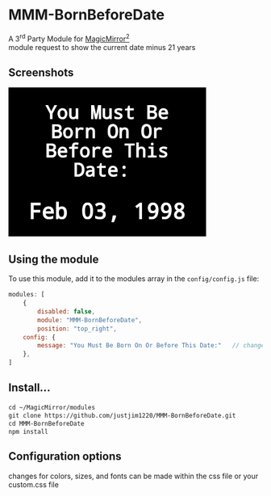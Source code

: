 # MMM-BornBeforeDate
A 3<sup>rd</sup> Party Module for <a href=https://github.com/MichMich/MagicMirror/tree/developMagicMirror>MagicMirror<sup>2</sup></a><br>
module request to show the current date minus 21 years

## Screenshots

![ScreenShot](https://github.com/justjim1220/MMM-BornBeforeDate/blob/master/Screenshot%20(38).png)

## Using the module

To use this module, add it to the modules array in the `config/config.js` file:
````javascript
modules: [
    {
        disabled: false,
        module: "MMM-BornBeforeDate",
        position: "top_right",
	config: {
	    message: "You Must Be Born On Or Before This Date:"   // change to how you want...
	},
]
````
## Install...
```
cd ~/MagicMirror/modules
git clone https://github.com/justjim1220/MMM-BornBeforeDate.git
cd MMM-BornBeforeDate
npm install
```

## Configuration options

changes for colors, sizes, and fonts can be made within the css file or your custom.css file
